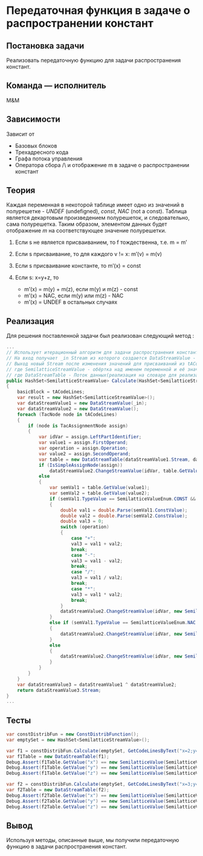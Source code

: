 ﻿# Передаточная функция в задаче о распространении констант

## Постановка задачи
Реализовать передаточную функцию для задачи распространения констант.
## Команда — исполнитель
M&M

## Зависимости
Зависит от  
- Базовых блоков  
- Трехадресного кода  
- Графа потока управления
- Оператора сбора /\ и отображение m в задаче о распространении констант 

## Теория

Каждая переменная в некоторой таблице имеет одно из значений в полурешетке - _UNDEF_ (undefigned), _const_, _NAC_ (not a const). Таблица является декартовым произведением полурешеток, и следовательно, сама полурешетка. Таким образом, элементом данных будет отображение _m_ на соответствующее значение полурешетки.

1.  Если s не является присваиванием, то f тождественна, т.е. m = m’
    
2.  Если s присваивание, то для каждого v != x: m’(v) = m(v)
    
3.  Если s присваивание константе, то m’(x) = const

5.  Если s: x=y+z, то
	   - m’(x) = m(y) + m(z), если m(y) и m(z) - const
	   -  m’(x) = NAC, если m(y) или m(z) - NAC 
	   - m’(x) = UNDEF в остальных случаях
## Реализация

Для решения поставленной задачи был реализован следующий метод :

```csharp
...
// Использует итерационный алгоритм для задачи распространения констант OUT[B] = fB(IN[B])
// На вход получает _in Stream из которого создается DataStreamValue - Поток данных(реализация на множествах для ITA)
// Выход новый Stream после изменения значений для присваиваний из tACodeLines
// где SemilatticeStreamValue - обёртка над именем переменной и её значением из полурешётки констант SemilatticeValue
// где DataStreamTable - Поток данных(реализация на словаре для реализации алгоритма и более удобной работы)
public HashSet<SemilatticeStreamValue> Calculate(HashSet<SemilatticeStreamValue> _in, ThreeAddressCode tACodeLines)
{
	basicBlock = tACodeLines;
	var result = new HashSet<SemilatticeStreamValue>();
	var dataStreamValue1 = new DataStreamValue(_in);
	var dataStreamValue2 = new DataStreamValue();
	foreach (TacNode node in tACodeLines)
	{
		if (node is TacAssignmentNode assign)
		{
			var idVar = assign.LeftPartIdentifier;
			var value1 = assign.FirstOperand;
			var operation = assign.Operation;
			var value2 = assign.SecondOperand;
			var table = new DataStreamTable(dataStreamValue1.Stream, dataStreamValue2.Stream);
			if (IsSimpleAssignNode(assign))
				dataStreamValue2.ChangeStreamValue(idVar, table.GetValue(value1));
			else
			{
				var semVal1 = table.GetValue(value1);
				var semVal2 = table.GetValue(value2);
				if (semVal1.TypeValue == SemilatticeValueEnum.CONST && semVal2.TypeValue == SemilatticeValueEnum.CONST)
				{
					double val1 = double.Parse(semVal1.ConstValue);
					double val2 = double.Parse(semVal2.ConstValue);
					double val3 = 0;
					switch (operation)
					{
						case "+":
						val3 = val1 + val2;
						break;
						case "-":
						val3 = val1 - val2;
						break;
						case "/":
						val3 = val1 / val2;
						break;
						case "*":
						val3 = val1 * val2;
						break;
					}
					dataStreamValue2.ChangeStreamValue(idVar, new SemilatticeValue(SemilatticeValueEnum.CONST, val3.ToString()));
				}
				else if (semVal1.TypeValue == SemilatticeValueEnum.NAC || semVal2.TypeValue == SemilatticeValueEnum.NAC)
				{
					dataStreamValue2.ChangeStreamValue(idVar, new SemilatticeValue(SemilatticeValueEnum.NAC));
				}
				else
				{
					dataStreamValue2.ChangeStreamValue(idVar, new SemilatticeValue(SemilatticeValueEnum.UNDEF));
				}
			}
		}
	}
	var dataStreamValue3 = dataStreamValue1 ^ dataStreamValue2;
	return dataStreamValue3.Stream;
}
...
```

## Тесты
```csharp
var constDistribFun = new ConstDistribFunction();
var emptySet = new HashSet<SemilatticeStreamValue>();

var f1 = constDistribFun.Calculate(emptySet, GetCodeLinesByText("x=2;y=3;"));
var f1Table = new DataStreamTable(f1);
Debug.Assert(f1Table.GetValue("x") == new SemilatticeValue(SemilatticeValueEnum.CONST, "2"));
Debug.Assert(f1Table.GetValue("y") == new SemilatticeValue(SemilatticeValueEnum.CONST, "3"));
Debug.Assert(f1Table.GetValue("z") == new SemilatticeValue(SemilatticeValueEnum.UNDEF));

var f2 = constDistribFun.Calculate(emptySet, GetCodeLinesByText("x=3;y=2;"));
var f2Table = new DataStreamTable(f2);
Debug.Assert(f2Table.GetValue("x") == new SemilatticeValue(SemilatticeValueEnum.CONST, "3"));
Debug.Assert(f2Table.GetValue("y") == new SemilatticeValue(SemilatticeValueEnum.CONST, "2"));
Debug.Assert(f2Table.GetValue("z") == new SemilatticeValue(SemilatticeValueEnum.UNDEF));
```

## Вывод
Используя методы, описанные выше, мы получили передаточную функцию в задачи распространения констант.
